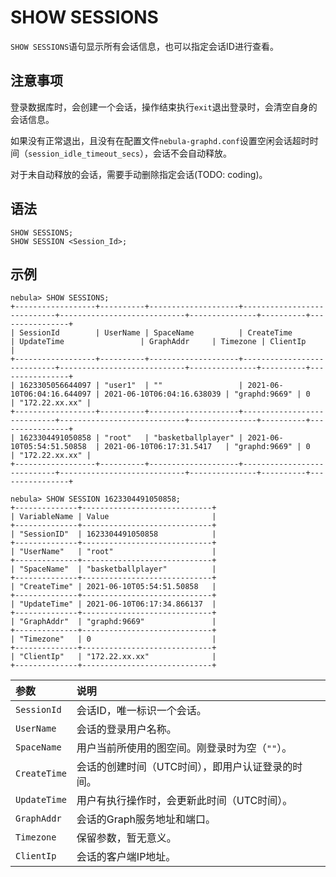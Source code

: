 # SHOW SESSIONS

`SHOW SESSIONS`语句显示所有会话信息，也可以指定会话ID进行查看。

## 注意事项

登录数据库时，会创建一个会话，操作结束执行`exit`退出登录时，会清空自身的会话信息。

如果没有正常退出，且没有在配置文件`nebula-graphd.conf`设置空闲会话超时时间（`session_idle_timeout_secs`），会话不会自动释放。

对于未自动释放的会话，需要手动删除指定会话(TODO: coding)。

## 语法

```ngql
SHOW SESSIONS;
SHOW SESSION <Session_Id>;
```

## 示例

```ngql
nebula> SHOW SESSIONS;
+------------------+----------+--------------------+----------------------------+----------------------------+---------------+----------+----------------+
| SessionId        | UserName | SpaceName          | CreateTime                 | UpdateTime                 | GraphAddr     | Timezone | ClientIp       |
+------------------+----------+--------------------+----------------------------+----------------------------+---------------+----------+----------------+
| 1623305056644097 | "user1"  | ""                 | 2021-06-10T06:04:16.644097 | 2021-06-10T06:04:16.638039 | "graphd:9669" | 0        | "172.22.xx.xx" |
+------------------+----------+--------------------+----------------------------+----------------------------+---------------+----------+----------------+
| 1623304491050858 | "root"   | "basketballplayer" | 2021-06-10T05:54:51.50858  | 2021-06-10T06:17:31.5417   | "graphd:9669" | 0        | "172.22.xx.xx" |
+------------------+----------+--------------------+----------------------------+----------------------------+---------------+----------+----------------+

nebula> SHOW SESSION 1623304491050858;
+--------------+-----------------------------+
| VariableName | Value                       |
+--------------+-----------------------------+
| "SessionID"  | 1623304491050858            |
+--------------+-----------------------------+
| "UserName"   | "root"                      |
+--------------+-----------------------------+
| "SpaceName"  | "basketballplayer"          |
+--------------+-----------------------------+
| "CreateTime" | 2021-06-10T05:54:51.50858   |
+--------------+-----------------------------+
| "UpdateTime" | 2021-06-10T06:17:34.866137  |
+--------------+-----------------------------+
| "GraphAddr"  | "graphd:9669"               |
+--------------+-----------------------------+
| "Timezone"   | 0                           |
+--------------+-----------------------------+
| "ClientIp"   | "172.22.xx.xx"              |
+--------------+-----------------------------+
```

|参数|说明|
|:---|:---|
|`SessionId`|会话ID，唯一标识一个会话。|
|`UserName`|会话的登录用户名称。|
|`SpaceName`|用户当前所使用的图空间。刚登录时为空（`""`）。|
|`CreateTime`|会话的创建时间（UTC时间），即用户认证登录的时间。|
|`UpdateTime`|用户有执行操作时，会更新此时间（UTC时间）。|
|`GraphAddr`|会话的Graph服务地址和端口。|
|`Timezone`|保留参数，暂无意义。|
|`ClientIp`|会话的客户端IP地址。|
